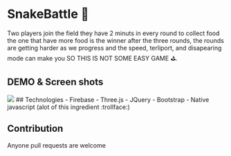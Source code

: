 # SnakeBattle :snake:
Two players join the field they have 2 minuts in every round to collect food the one that have more food is the winner after the three rounds, the rounds are getting harder as we progress and the speed, terliport, and disapearing mode can make you SO THIS IS NOT SOME EASY GAME :golf:.

## DEMO & Screen shots
<img src="http://www.creativeacademymanchester.co.uk/wp-content/uploads/2016/11/coming-soon.png"/> 
## Technologies 
- Firebase
- Three.js
- JQuery
- Bootstrap
- Native javascript (alot of this ingredient :trollface:)

## Contribution
Anyone pull requests are welcome